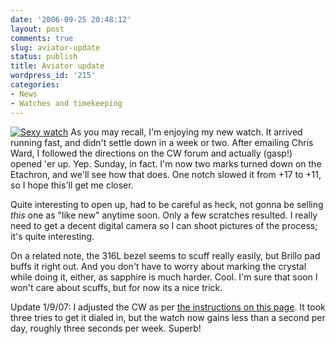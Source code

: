 ```yaml
---
date: '2006-09-25 20:48:12'
layout: post
comments: true
slug: aviator-update
status: publish
title: Aviator update
wordpress_id: '215'
categories:
- News
- Watches and timekeeping
---
```



[
![Sexy watch](http://www.phfactor.net/pics/watches/aviator7-scaled.jpg)](http://www.phfactor.net/wp/2006/09/18/malvern-aviator-quick-review/)
As you may recall, I'm enjoying my new watch. It arrived running fast, and didn't settle down in a week or two. After emailing Chris Ward, I followed the directions on the CW forum and actually (gasp!) opened 'er up. Yep. Sunday, in fact. I'm now two marks turned down on the Etachron, and we'll see how that does. One notch slowed it from +17 to +11, so I hope this'll get me closer.

Quite interesting to open up, had to be careful as heck, not gonna be selling _this_ one as "like new" anytime soon. Only a few scratches resulted. I really need to get a decent digital camera so I can shoot pictures of the process; it's quite interesting.

On a related note, the 316L bezel seems to scuff really easily, but Brillo pad buffs it right out. And you don't have to worry about marking the crystal while doing it, either, as sapphire is much harder. Cool. I'm sure that soon I won't care about scuffs, but for now its a nice trick.

Update 1/9/07: I adjusted the CW as per [the instructions on this page](http://christopherwardforum.com/viewtopic.php?t=22). It took three tries to get it dialed in, but the watch now gains less than a second per day, roughly three seconds per week. Superb!
